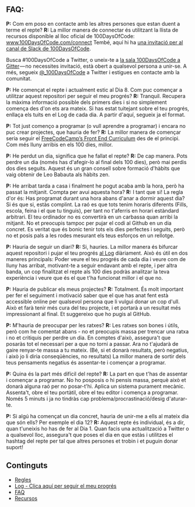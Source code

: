 ## FAQ:
  **P:** Com em poso en contacte amb les altres persones que estan duent a terme el repte?
  **R:** La millor manera de connectar és utilitzant la llista de recursos disponible al lloc oficial de 100DaysOfCode:
  www.100DaysOfCode.com/connect
  Tembé, aquí hi ha [una invitació per al canal de Slack de 100DaysOfCode](https://join.slack.com/t/100xcode/shared_invite/zt-gaxsv2fp-N8ORl8wxsOF3rHaXgavMLA).

  Busca #100DaysOfCode a Twitter, o uneix-te a [la sala 100DaysOfCode a Gitter](https://gitter.im/Kallaway/100DaysOfCode) — no necessites invitació, està obert a qualsevol persona a unir-se. A més, segueix [@_100DaysOfCode](https://twitter.com/_100DaysOfCode) a Twitter i estigues en contacte amb la comunitat.

  **P:** He començat el repte i actualment estic al Dia 8. Com puc començar a utilitzar aquest repositori per seguir el meu progrés?
  **R:** Tranquil. Recupera la màxima informació possible dels primers dies i si no simplement comença des d'on ets ara mateix. Si has estat tuitejant sobre el teu progrés, enllaça els tuits en el Log de cada dia. A partir d'aquí, segueix ja el format.

  **P:** Tot just començo a programar (o vull aprendre a programar) i encara no puc crear projectes, que hauria de fer?
  **R:** La millor manera de començar seria seguir el [FreeCodeCamp’s Front End Curriculum](https://www.freecodecamp.com/) des de el principi. Com més lluny arribis en els 100 dies, millor.

  **P:** He perdut un dia, significa que he fallat el repte?
  **R:** De cap manera. Pots perdre un dia (només has d'afegir-lo al final dels 100 dies), però mai perdis dos dies seguits. Aquest és un gran consell sobre formació d'hàbits que vaig obtenir de Leo Babauta als hàbits zen.

  **P:** He arribat tarda a casa i finalment he pogut acaba amb la hora, però ha passat la mitjanit. Compta per avui aquesta hora?
  **R:** I tant que si! La regla d'or és: Has programat durant una hora abans d'anar a dormir aquest dia? Si és que si, estàs complint.
  La raó es que tots tenim horaris diferents (Fills, escola, feina i el que tu tinguis), per tant no t'aferris en horari estàndard arbitrari. El teu ordinador no es convertirà en un carbassa quan arribi la mitjanit.
  No et preocupis tampoc per pujar el codi al Github en un dia concret. Es veritat que és bonic tenir tots els dies perfectes i seguits, però no et posis pals a les rodes mesurant els teus esforços en un rellotge.

  **P:** Hauria de seguir un diari?
  **R:** Si, hauries. La millor manera és bifurcar aquest repositori i pujar el teu progrés [al Log](log.md) diàriament. Això és útil en dos maneres principals: Poder veure el teu progrés de cada dia i veure com de lluny has arribat, motivant-te a seguir endavant amb el repte, i per altra banda, un cop finalitzat el repte als 100 dies podràs analitzar la teva experiència i veure que és el que t'ha funcionat millor i el que no.

  **P:** Hauria de publicar els meus projectes?
  **R:** Totalment. És molt important per fer el seguiment i motivació saber que el que has anat fent està accessible online per qualsevol persona que li vulgui donar un cop d'ull. Això et farà tenir més cura del teu projecte, i et portarà a un resultat més impressionant al final. Et suggereixo que ho pugis al GitHub.

  **P:** M'hauria de preocupar per les ratxes?
  **R:** Les ratxes son bones i útils, però com he comentat abans - no et preocupis massa per trencar una ratxa i no et critiquis per perdre un dia. En comptes d'això, assegura't que posaràs tot el necessari per a que no torni a passar. Ara no t'ajudarà de gaire renyar-te massa a tu mateix. (Bé, si et donarà resultats, però negatius, i això jo li diria conseqüències, no resultats) La millor manera de sortir dels teus pensaments negatius és assentar-te i començar a programar.

  **P:** Quina és la part més difícil del repte?
  **R:** La part en que t'has de assentar i començar a programar. No ho posposis o hi pensis massa, perquè això et donarà alguna raó per no posar-t'hi. Aplica un sistema purament mecànic. Assenta't, obre el teu portàtil, obre el teu editor i comença a programar. Només 5 minuts i ja no tindràs cap problema/procrastinació/desig d'aturar-te.

  **P:** Si algú ha començat un dia concret, hauria de unir-me a ells al mateix dia que són ells? Per exemple el dia 12?
  **R:** Aquest repte és individual, és a dir, quan t'uneixis ho has de fer al Dia 1. Quan facis una actualització a Twitter o a qualsevol lloc, assegura't que poses el dia en que estàs i utilitzes el hashtag del repte per tal que altres persones et trobin i et puguin donar suport!

## Continguts
* [Regles](rules.md)
* [Log - Clica aquí per seguir el meu progrés](log.md)
* [FAQ](FAQ.md)
* [Recursos](resources.md)
